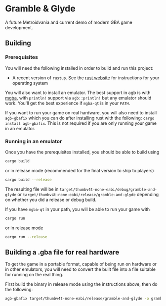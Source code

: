 # Gramble & Glyde

A future Metroidvania and current demo of modern GBA game development.

## Building

### Prerequisites

You will need the following installed in order to build and run this project:

* A recent version of `rustup`. See the [rust website](https://www.rust-lang.org/tools/install) for instructions for your operating system

You will also want to install an emulator. The best support in agb is with [mgba](https://mgba.io), with
`println!` support via `agb::println!` but any emulator should work. You'll get the best experience if
`mgba-qt` is in your `PATH`.

If you want to run your game on real hardware, you will also need to install `agb-gbafix` which you can do after installing
rust with the following: `cargo install agb-gbafix`. This is not required if you are only running your game in an emulator.

### Running in an emulator

Once you have the prerequisites installed, you should be able to build using

```sh
cargo build
```

or in release mode (recommended for the final version to ship to players)

```sh
cargo build --release
```

The resulting file will be in `target/thumbv4t-none-eabi/debug/gramble-and-glyde` or `target/thumbv4t-none-eabi/release/gramble-and-glyde` depending on
whether you did a release or debug build.

If you have `mgba-qt` in your path, you will be able to run your game with

```sh
cargo run
```

or in release mode

```sh
cargo run --release
```

## Building a .gba file for real hardware

To get the game in a portable format, capable of being run on hardware or in other emulators, you will need to convert 
the built file into a file suitable for running on the real thing.

First build the binary in release mode using the instructions above, then do the following:

```sh
agb-gbafix target/thumbv4t-none-eabi/release/gramble-and-glyde -o gramble-and-glyde.gba
```
